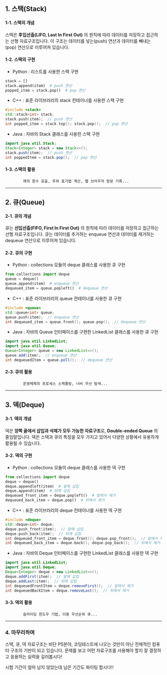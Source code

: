 ## 1. 스택(Stack)



#### 1-1. 스택의 개념



스택은 **후입선출(LIFO, Last In First Out)** 의 원칙에 따라 데이터를 저장하고 접근하는 선형 자료구조입니다. 이 구조는 데이터를 넣는(push) 연산과 데이터를 빼내는(pop) 연산으로 이루어져 있습니다.


#### 1-2. 스택의 구현



* Python : 리스트를 사용한 스택 구현

```python
stack = []
stack.append(item)  # push 연산
popped_item = stack.pop()  # pop 연산
```

* C++ : <stack> 표준 라이브러리의 stack 컨테이너를 사용한 스택 구현

```cpp
#include <stack>
std::stack<int> stack;
stack.push(item);  // push 연산
int popped_item = stack.top(); stack.pop();  // pop 연산
```

* Java : 자바의 Stack 클래스를 사용한 스택 구현

```java
import java.util.Stack;
Stack<Integer> stack = new Stack<>();
stack.push(item);  // push 연산
int poppedItem = stack.pop();  // pop 연산
```



#### 1-3. 스택의 활용


    
            재귀 함수 호출, 후위 표기법 계산, 웹 브라우저 방문 기록...



***
## 2. 큐(Queue)


#### 2-1. 큐의 개념

큐는 **선입선출(FIFO, First In First Out)** 의 원칙에 따라 데이터를 저장하고 접근하는 선형 자료구조입니다. 큐는 데이터를 추가하는 enqueue 연산과 데이터를 제거하는 dequeue 연산으로 이루어져 있습니다.

#### 2-2. 큐의 구현

* Python : collections 모듈의 deque 클래스를 사용한 큐 구현

```python
from collections import deque
queue = deque()
queue.append(item)  # enqueue 연산
dequeued_item = queue.popleft()  # dequeue 연산
```

* C++ : <queue> 표준 라이브러리의 queue 컨테이너를 사용한 큐 구현

```cpp
#include <queue>
std::queue<int> queue;
queue.push(item);  // enqueue 연산
int dequeued_item = queue.front(); queue.pop();  // dequeue 연산
```

* Java : 자바의 Queue 인터페이스를 구현한 LinkedList 클래스를 사용한 큐 구현

```java
import java.util.LinkedList;
import java.util.Queue;
Queue<Integer> queue = new LinkedList<>();
queue.add(item);  // enqueue 연산
int dequeuedItem = queue.poll();  // dequeue 연산
```

#### 2-3. 큐의 활용

            운영체제의 프로세스 스케줄링, 너비 우선 탐색...




***


## 3. 덱(Deque)

#### 3-1. 덱의 개념

덱은 **양쪽 끝에서 삽입과 삭제가 모두 가능한 자료구조**로, **Double-ended Queue** 의 줄임말입니다. 덱은 스택과 큐의 특징을 모두 가지고 있어서 다양한 상황에서 유용하게 활용될 수 있습니다.

#### 3-2. 덱의 구현

* Python : collections 모듈의 deque 클래스를 사용한 덱 구현

```python
from collections import deque
deque = deque()
deque.appendleft(item)  # 앞에 삽입
deque.append(item)  # 뒤에 삽입
dequeued_front_item = deque.popleft()  # 앞에서 제거
dequeued_back_item = deque.pop()  # 뒤에서 제거
```

* C++ : <deque> 표준 라이브러리의 deque 컨테이너를 사용한 덱 구현

```cpp
#include <deque>
std::deque<int> deque;
deque.push_front(item);  // 앞에 삽입
deque.push_back(item);  // 뒤에 삽입
int dequeued_front_item = deque.front(); deque.pop_front();  // 앞에서 제거
int dequeued_back_item = deque.back(); deque.pop_back();  // 뒤에서 제거
```

* Java : 자바의 Deque 인터페이스를 구현한 LinkedList 클래스를 사용한 덱 구현
```java
import java.util.LinkedList;
import java.util.Deque;
Deque<Integer> deque = new LinkedList<>();
deque.addFirst(item);  // 앞에 삽입
deque.addLast(item);  // 뒤에 삽입
int dequeuedFrontItem = deque.removeFirst();  // 앞에서 제거
int dequeuedBackItem = deque.removeLast();  // 뒤에서 제거
```

#### 3-3. 덱의 활용

            슬라이딩 윈도우 기법, 이중 우선순위 큐...
    


***


### 4. 마무리하며

스택, 큐, 덱 자료구조는 비단 PS분야, 코딩테스트에 나오는 것만이 아닌 전체적인 컴퓨터 구조의 기반이 되고 있습니다. 문제를 보고 어떤 자료구조를 사용해야 할지 잘 결정하고 응용하는 실력을 길러봅시다!

시험 기간이 얼마 남지 않았는데 남은 기간도 화이팅 합시다!!
